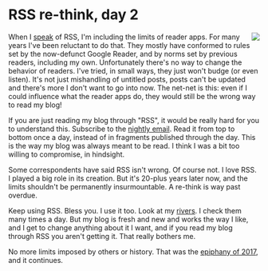 # RSS re-think, day 2
<img src="http://scripting.com/images/2017/12/09/mlk.png" border="0" align="right">When I <a href="http://scripting.com/2020/01/19/145834.html?title=imRethinkingRssNow">speak</a> of RSS, I'm including the limits of reader apps. For many years I've been reluctant to do that. They mostly have conformed to rules set by the now-defunct Google Reader, and by norms set by previous readers, including my own. Unfortunately there's no way to change the behavior of readers. I've tried, in small ways, they just won't budge (or even listen). It's not just mishandling of untitled posts, posts can't be updated and there's more I don't want to go into now. The net-net is this: even if I could influence what the reader apps do, they would still be the wrong way to read my blog! 

If you are just reading my blog through "RSS", it would be really hard for you to understand this. Subscribe to the <a href="http://scripting.com/email/">nightly email</a>. Read it from top to bottom once a day, instead of in fragments published through the day. This is the way my blog was always meant to be read. I think I was a bit too willing to compromise, in hindsight. 

Some correspondents have said RSS isn't wrong. Of course not. I love RSS. I played a big role in its creation. But it's 20-plus years later now, and the limits shouldn't be permanently insurmountable. A re-think is way past overdue. 

Keep using RSS. Bless you. I use it too. Look at my <a href="http://scripting.com/river/">rivers</a>. I check them many times a day. But my blog is fresh and new and works the way I like, and I get to change anything about it I want, and if you read my blog through RSS you aren't getting it. That really bothers me. 

No more limits imposed by others or history. That was the <a href="http://scripting.com/2017/05/05/iWantMyOldBlogBack.html">epiphany of 2017</a>, and it continues. 

